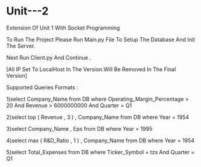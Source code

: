Unit---2
========



Extension Of Unit 1 With Socket Programming

To Run The Project Please Run Main.py File  To Setup The Database And Init The Server.


Next Run Client.py And Continue .

[All IP Set To LocalHost In The Version.Will Be Removed In The Final Version]


Supported Queries Formats :

1)select Company_Name from DB where Operating_Margin_Percentage > 20 And Revenue > 6000000000 And Quarter = Q1

2)select top ( Revenue , 3 ) , Company_Name from DB where Year = 1954

3)select Company_Name , Eps from DB where Year = 1995

4)select max ( R&D_Ratio , 1 ) , Company_Name from DB where Year = 1954

5)select Total_Expenses from DB where Ticker_Symbol = tzs And Quarter = Q1
 